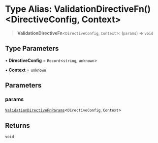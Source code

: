 # Type Alias: ValidationDirectiveFn()\<DirectiveConfig, Context\>

> **ValidationDirectiveFn**\<`DirectiveConfig`, `Context`\>: (`params`) => `void`

## Type Parameters

• **DirectiveConfig** = `Record`\<`string`, `unknown`\>

• **Context** = `unknown`

## Parameters

### params

[`ValidationDirectiveFnParams`](ValidationDirectiveFnParams.md)\<`DirectiveConfig`, `Context`\>

## Returns

`void`
